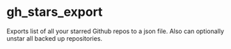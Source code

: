 # gh_stars_export


Exports list of all your starred Github repos to a json file.
Also can optionally unstar all backed up repositories.

